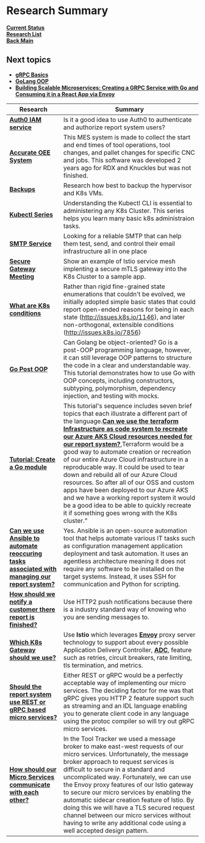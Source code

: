 # Research Summary

**[Current Status](../../development/status/weekly/current_status.md)**\
**[Research List](../../research/research_list.md)**\
**[Back Main](../../README.md)**

## Next topics

- **[gRPC Basics](https://grpc.io/docs/languages/go/basics/)**
- **[GoLang OOP](https://www.toptal.com/golang/golang-oop-tutorial)**
- **[Building Scalable Microservices: Creating a GRPC Service with Go and Consuming it in a React App via Envoy](https://medium.com/@digvijay17july/building-scalable-microservices-creating-a-grpc-service-with-go-and-consuming-it-in-a-react-app-1de3c4385c05)**

| Research                                                                                                                                                                                                 | Summary                                                                                                                                                                                                                                                                                                                                                                                                                                                                                                                                                                                                                                                                                                                                                                                                                             |
|----------------------------------------------------------------------------------------------------------------------------------------------------------------------------------------------------------|-------------------------------------------------------------------------------------------------------------------------------------------------------------------------------------------------------------------------------------------------------------------------------------------------------------------------------------------------------------------------------------------------------------------------------------------------------------------------------------------------------------------------------------------------------------------------------------------------------------------------------------------------------------------------------------------------------------------------------------------------------------------------------------------------------------------------------------|
| **[Auth0 IAM service](../a_l/istio/authentication_and_authorization.md)**                                                                                                                                | Is it a good idea to use Auth0 to authenticate and authorize report system users?                                                                                                                                                                                                                                                                                                                                                                                                                                                                                                                                                                                                                                                                                                                                                   |
| **[Accurate OEE System](./oee.md)**                                                                                                                                                                      | This MES system is made to collect the start and end times of tool operations, tool changes, and pallet changes for specific CNC and jobs. This software was developed 2 years ago for RDX and Knuckles but was not finished.                                                                                                                                                                                                                                                                                                                                                                                                                                                                                                                                                                                                       |
| **[Backups](./backup.md)**                                                                                                                                                                               | Research how best to backup the hypervisor and K8s VMs.                                                                                                                                                                                                                                                                                                                                                                                                                                                                                                                                                                                                                                                                                                                                                                             |
| **[Kubectl Series](./kubectl_series)**                                                                                                                                                                   | Understanding the Kubectl CLI is essential to administering any K8s Cluster. This series helps you learn many basic k8s administraion tasks.                                                                                                                                                                                                                                                                                                                                                                                                                                                                                                                                                                                                                                                                                        |
| **[SMTP Service](./smtp_service.md)**                                                                                                                                                                    | Looking for a reliable SMTP that can help them test, send, and control their email infrastructure all in one place                                                                                                                                                                                                                                                                                                                                                                                                                                                                                                                                                                                                                                                                                                                  |
| **[Secure Gateway Meeting](../../k8s/istio-secure-gateways.md)**                                                                                                                                         | Show an example of Istio service mesh implenting a secure mTLS gateway into the K8s Cluster to a sample app.                                                                                                                                                                                                                                                                                                                                                                                                                                                                                                                                                                                                                                                                                                                        |
| **[What are K8s conditions](../../../research/a_l/k8s/architecture/conditions.md)**                                                                                                                      | Rather than rigid fine-grained state enumerations that couldn't be evolved, we initially adopted simple basic states that could report open-ended reasons for being in each state (<http://issues.k8s.io/1146>), and later non-orthogonal, extensible conditions (<http://issues.k8s.io/7856>)                                                                                                                                                                                                                                                                                                                                                                                                                                                                                                                                      |
| **[Go Post OOP](https://www.toptal.com/golang/golang-oop-tutorial)**                                                                                                                                     | Can Golang be object-oriented? Go is a post-OOP programming language, however, it can still leverage OOP patterns to structure the code in a clear and understandable way. This tutorial demonstrates how to use Go with OOP concepts, including constructors, subtyping, polymorphism, dependency injection, and testing with mocks.                                                                                                                                                                                                                                                                                                                                                                                                                                                                                               |
| **[Tutorial: Create a Go module](./go_modules.md)**                                                                                                                                                      | This tutorial's sequence includes seven brief topics that each illustrate a different part of the language.**[Can we use the terraform Infrastructure as code system to recreate our Azure AKS Cloud resources needed for our report system?](./terraform.md#can-we-use-the-terraform-infrastructure-as-code-system-to-recreate-our-azure-aks-cloud-resources-needed-for-our-report-system)**,Terraform would be a good way to automate creation or recreation of our entire Azure Cloud infrastructure in a reproducable way. It could be used to tear down and rebuild all of our Azure Cloud resources. So after all of our OSS and custom apps have been deployed to our Azure AKS and we have a working report system it would be a good idea to be able to quickly recreate it if something goes wrong with the K8s cluster." |
| **[Can we use Ansible to automate reoccuring tasks associated with managing our report system?](ansible.md#can-we-use-ansible-to-automate-reoccuring-tasks-associated-with-managing-our-report-system)** | Yes. Ansible is an open-source automation tool that helps automate various IT tasks such as configuration management application deployment and task automation. It uses an agentless architecture meaning it does not require any software to be installed on the target systems. Instead, it uses SSH for communication and Python for scripting.                                                                                                                                                                                                                                                                                                                                                                                                                                                                                 |
| **[How should we notify a customer there report is finished?](./research_summary.md)**                                                                                                                   | Use HTTP2 push notifications because there is a industry standard way of knowing who you are sending messages to.                                                                                                                                                                                                                                                                                                                                                                                                                                                                                                                                                                                                                                                                                                                   |
| **[Which K8s Gateway should we use?](k8s_gateway.md)**                                                                                                                                                   | Use **Istio** which leverages **[Envoy](https://tetrate.io/what-is-envoy-proxy/)** proxy server technology to support about every possible Application Delivery Controller, **[ADC](https://kemptechnologies.com/blog/what-is-an-application-delivery-controller-(adc)-and-why-should-you-use-one)**, feature such as retries, circuit breakers, rate limiting, tls termination, and metrics.                                                                                                                                                                                                                                                                                                                                                                                                                                       |
| **[Should the report system use REST or gRPC based micro services?](rest_vs_grpc.md#summary)**                                                                                                           | Either REST or gRPC would be a perfectly acceptable way of implementing our micro services. The deciding factor for me was that gRPC gives you HTTP 2 feature support such as streaming and an IDL language enabling you to generate client code in any language using the protoc compiler so will try out gRPC micro services.                                                                                                                                                                                                                                                                                                                                                                                                                                                                                                     |
| **[How should our Micro Services communicate with each other?](./microservice_communication.md)**                                                                                                        | In the Tool Tracker we used a message broker to make east-west requests of our micro services. Unfortunately, the message broker approach to request services is difficult to secure in a standard and uncomplicated way. Fortunately, we can use the Envoy proxy features of our Istio gateway to secure our micro services by enabling the automatic sidecar creation feature of Istio.  By doing this we will have a TLS secured request channel between our micro services without having to write any additional code using a well accepted design pattern.                                                                                                                                                                                                                                                                    |
